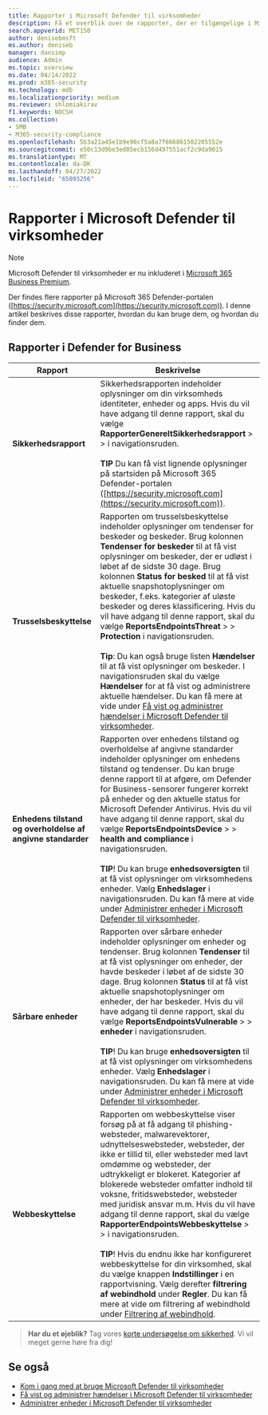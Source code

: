 ```yaml
---
title: Rapporter i Microsoft Defender til virksomheder
description: Få et overblik over de rapporter, der er tilgængelige i Microsoft Defender til virksomheder
search.appverid: MET150
author: denisebmsft
ms.author: deniseb
manager: dansimp
audience: Admin
ms.topic: overview
ms.date: 04/14/2022
ms.prod: m365-security
ms.technology: mdb
ms.localizationpriority: medium
ms.reviewer: shlomiakirav
f1.keywords: NOCSH
ms.collection:
- SMB
- M365-security-compliance
ms.openlocfilehash: 5b3a21a45e1b9e90cf5a8a7f666861502205552e
ms.sourcegitcommit: e50c13d9be3ed05ecb156d497551acf2c9da9015
ms.translationtype: MT
ms.contentlocale: da-DK
ms.lasthandoff: 04/27/2022
ms.locfileid: "65093256"
---
```

# <a name="reports-in-microsoft-defender-for-business"></a>Rapporter i Microsoft Defender til virksomheder

> [!NOTE]
> Microsoft Defender til virksomheder er nu inkluderet i [Microsoft 365 Business Premium](../../business-premium/index.md). 

Der findes flere rapporter på Microsoft 365 Defender-portalen ([https://security.microsoft.com](https://security.microsoft.com)). I denne artikel beskrives disse rapporter, hvordan du kan bruge dem, og hvordan du finder dem.

## <a name="reports-in-defender-for-business"></a>Rapporter i Defender for Business

|Rapport  |Beskrivelse  |
|---------|---------|
| **Sikkerhedsrapport**  | Sikkerhedsrapporten indeholder oplysninger om din virksomheds identiteter, enheder og apps. Hvis du vil have adgang til denne rapport, skal du vælge **RapporterGenereltSikkerhedsrapport** >  >  i navigationsruden. <br/><br/>**TIP** Du kan få vist lignende oplysninger på startsiden på Microsoft 365 Defender-portalen ([https://security.microsoft.com](https://security.microsoft.com)). |
| **Trusselsbeskyttelse**  | Rapporten om trusselsbeskyttelse indeholder oplysninger om tendenser for beskeder og beskeder. Brug kolonnen **Tendenser for beskeder** til at få vist oplysninger om beskeder, der er udløst i løbet af de sidste 30 dage. Brug kolonnen **Status for besked** til at få vist aktuelle snapshotoplysninger om beskeder, f.eks. kategorier af uløste beskeder og deres klassificering. Hvis du vil have adgang til denne rapport, skal du vælge **ReportsEndpointsThreat** >  >  **Protection** i navigationsruden. <br/><br/>**Tip**: Du kan også bruge listen **Hændelser** til at få vist oplysninger om beskeder. I navigationsruden skal du vælge **Hændelser** for at få vist og administrere aktuelle hændelser. Du kan få mere at vide under [Få vist og administrer hændelser i Microsoft Defender til virksomheder](mdb-view-manage-incidents.md). |
| **Enhedens tilstand og overholdelse af angivne standarder** | Rapporten over enhedens tilstand og overholdelse af angivne standarder indeholder oplysninger om enhedens tilstand og tendenser. Du kan bruge denne rapport til at afgøre, om Defender for Business-sensorer fungerer korrekt på enheder og den aktuelle status for Microsoft Defender Antivirus. Hvis du vil have adgang til denne rapport, skal du vælge **ReportsEndpointsDevice** >  >  **health and compliance** i navigationsruden. <br/><br/>**TIP**! Du kan bruge **enhedsoversigten** til at få vist oplysninger om virksomhedens enheder. Vælg **Enhedslager** i navigationsruden. Du kan få mere at vide under [Administrer enheder i Microsoft Defender til virksomheder](mdb-manage-devices.md). |
| **Sårbare enheder** | Rapporten over sårbare enheder indeholder oplysninger om enheder og tendenser. Brug kolonnen **Tendenser** til at få vist oplysninger om enheder, der havde beskeder i løbet af de sidste 30 dage. Brug kolonnen **Status** til at få vist aktuelle snapshotoplysninger om enheder, der har beskeder. Hvis du vil have adgang til denne rapport, skal du vælge **ReportsEndpointsVulnerable** >  >  **enheder** i navigationsruden.<br/><br/>**TIP**! Du kan bruge **enhedsoversigten** til at få vist oplysninger om virksomhedens enheder. Vælg **Enhedslager** i navigationsruden. Du kan få mere at vide under [Administrer enheder i Microsoft Defender til virksomheder](mdb-manage-devices.md). |
| **Webbeskyttelse** | Rapporten om webbeskyttelse viser forsøg på at få adgang til phishing-websteder, malwarevektorer, udnyttelseswebsteder, websteder, der ikke er tillid til, eller websteder med lavt omdømme og websteder, der udtrykkeligt er blokeret. Kategorier af blokerede websteder omfatter indhold til voksne, fritidswebsteder, websteder med juridisk ansvar m.m. Hvis du vil have adgang til denne rapport, skal du vælge **RapporterEndpointsWebbeskyttelse** >  >  i navigationsruden.<br/><br/>**TIP**! Hvis du endnu ikke har konfigureret webbeskyttelse for din virksomhed, skal du vælge knappen **Indstillinger** i en rapportvisning. Vælg derefter **filtrering af webindhold** under **Regler**. Du kan få mere at vide om filtrering af webindhold under [Filtrering af webindhold](../defender-endpoint/web-content-filtering.md). |

>
> **Har du et øjeblik?**
> Tag vores <a href="https://microsoft.qualtrics.com/jfe/form/SV_0JPjTPHGEWTQr4y" target="_blank">korte undersøgelse om sikkerhed</a>. Vi vil meget gerne høre fra dig!
>

## <a name="see-also"></a>Se også

- [Kom i gang med at bruge Microsoft Defender til virksomheder](mdb-get-started.md)
- [Få vist og administrer hændelser i Microsoft Defender til virksomheder](mdb-view-manage-incidents.md)
- [Administrer enheder i Microsoft Defender til virksomheder](mdb-manage-devices.md)
